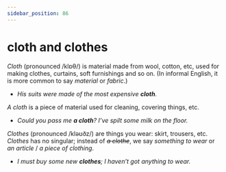 ```yaml
---
sidebar_position: 86
---
```


# cloth and clothes

*Cloth* (pronounced /klɒθ/) is material made from wool, cotton, etc, used for making clothes, curtains, soft furnishings and so on. (In informal English, it is more common to say *material* or *fabric*.)

- *His suits were made of the most expensive **cloth**.*

*A cloth* is a piece of material used for cleaning, covering things, etc.

- *Could you pass me **a cloth**? I’ve spilt some milk on the floor.*

*Clothes* (pronounced /kləʊðz/) are things you wear: skirt, trousers, etc. *Clothes* has no singular; instead of *~~a clothe~~*, we say *something to wear* or *an article* / *a piece of clothing*.

- *I must buy some new **clothes**; I haven’t got anything to wear.*
